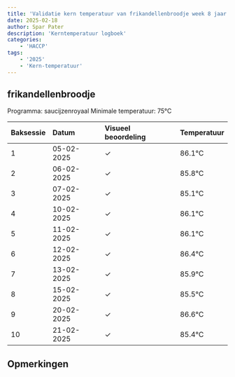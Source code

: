 ```yaml
---
title: 'Validatie kern temperatuur van frikandellenbroodje week 8 jaar 2025'
date: 2025-02-18
author: Spar Pater
description: 'Kerntemperatuur logboek'
categories:
    - 'HACCP'
tags:
    - '2025'
    - 'Kern-temperatuur'
---
```


## frikandellenbroodje

Programma: saucijzenroyaal
Minimale temperatuur: 75°C

| Baksessie | Datum | Visueel beoordeling | Temperatuur |
|:---|:---|:---|:---|
| 1 | 05-02-2025 | &check; | 86.1°C |
| 2 | 06-02-2025 | &check; | 85.8°C |
| 3 | 07-02-2025 | &check; | 85.1°C |
| 4 | 10-02-2025 | &check; | 86.1°C |
| 5 | 11-02-2025 | &check; | 86.1°C |
| 6 | 12-02-2025 | &check; | 86.4°C |
| 7 | 13-02-2025 | &check; | 85.9°C |
| 8 | 15-02-2025 | &check; | 85.5°C |
| 9 | 20-02-2025 | &check; | 86.6°C |
| 10 | 21-02-2025 | &check; | 85.4°C |

## Opmerkingen


